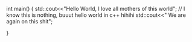 int main()
{
    std::cout<<"Hello World, I love all mothers of this world"; // I know this is nothing, buuut hello world in c++ hihihi
    std::cout<<" We are again on this shit";
    
}
